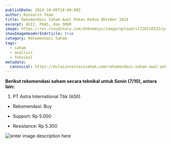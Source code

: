 ```yaml
---
publishDate: 2024-10-06T18:00:00Z
author: Research Team
title: Rekomendasi Saham Awal Pekan Kedua Oktober 2024
excerpt: ASII, PGAS, dan SMGR
image: https://res.cloudinary.com/dn0vwmvyv/image/upload/v1728210332/young-man-looking-into-crypto-currency-stock-market_yku8hj.jpg
showImageHeaderInArticle: true
category: Rekomendasi Saham
tags:
  - saham
  - analisis
  - Teknikal
metadata:
  canonical: https://mulaiinvestasisaham.com/rekomendasi-saham-awal-pekan-oktober-2024
---
```


**Berikut rekomendasi saham secara teknikal untuk Senin (7/10), antara lain:**

1. PT Astra International Tbk (ASII)

-   Rekomendasi: Buy
    
-   Support: Rp 5.000
    
-   Resistance: Rp 5.300

![enter image description here](https://res.cloudinary.com/dn0vwmvyv/image/upload/v1728211246/ASII_2024-10-06_16-34-02_uwzp8j.png)
